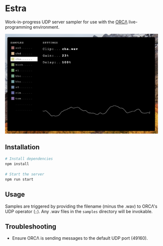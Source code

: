 # Estra

Work-in-progress UDP server sampler for use with the [ORCΛ](https://github.com/hundredrabbits/Orca) live-programming environment.

<img src='screenshot.png' width="600"/>

## Installation
```sh
# Install dependencies
npm install

# Start the server
npm run start
```

## Usage
Samples are triggered by providing the filename (minus the .wav) to ORCΛ's UDP operator (`;`). Any .wav files in the `samples` directory will be invokable.

## Troubleshooting
- Ensure ORCΛ is sending messages to the default UDP port (49160).
